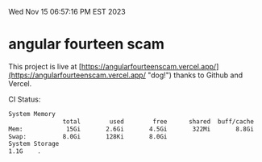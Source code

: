 Wed Nov 15 06:57:16 PM EST 2023

# angular fourteen scam


This project is live at [https://angularfourteenscam.vercel.app/](https://angularfourteenscam.vercel.app/ "dog!") thanks to Github and Vercel.

CI Status: 

```bash
System Memory
               total        used        free      shared  buff/cache   available
Mem:            15Gi       2.6Gi       4.5Gi       322Mi       8.8Gi        12Gi
Swap:          8.0Gi       128Ki       8.0Gi
System Storage
1.1G	.
```
